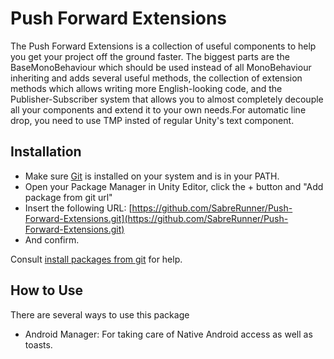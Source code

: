 # Push Forward Extensions
The Push Forward Extensions is a collection of useful components to help you get your project off the ground faster.
The biggest parts are the BaseMonoBehaviour which should be used instead of all MonoBehaviour inheriting and adds several useful methods, the collection of extension methods which allows writing more English-looking code, and the Publisher-Subscriber system that allows you to almost completely decouple all your components and extend it to your own needs.For automatic line drop, you need to use TMP insted of regular Unity's text component.

## Installation

* Make sure [Git](https://git-scm.com/) is installed on your system and is in your PATH.
* Open your Package Manager in Unity Editor, click the + button and "Add package from git url"
* Insert the following URL: [https://github.com/SabreRunner/Push-Forward-Extensions.git](https://github.com/SabreRunner/Push-Forward-Extensions.git)
* And confirm.

Consult [install packages from git](https://docs.unity3d.com/Manual/upm-ui-giturl.html "Installing from a Git URL") for help.

## How to Use

There are several ways to use this package

* Android Manager: For taking care of Native Android access as well as toasts.
